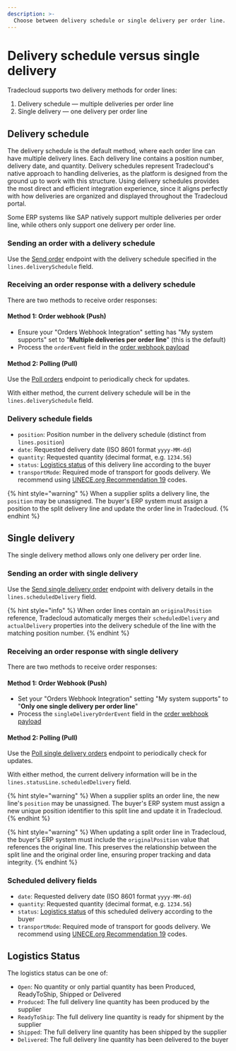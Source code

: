 ```yaml
---
description: >-
  Choose between delivery schedule or single delivery per order line.
---
```


# Delivery schedule versus single delivery

Tradecloud supports two delivery methods for order lines:

1. Delivery schedule — multiple deliveries per order line
2. Single delivery — one delivery per order line

## Delivery schedule

The delivery schedule is the default method, where each order line can have multiple delivery lines. Each delivery line contains a position number, delivery date, and quantity. Delivery schedules represent Tradecloud's native approach to handling deliveries, as the platform is designed from the ground up to work with this structure. Using delivery schedules provides the most direct and efficient integration experience, since it aligns perfectly with how deliveries are organized and displayed throughout the Tradecloud portal.

Some ERP systems like SAP natively support multiple deliveries per order line, while others only support one delivery per order line.

### Sending an order with a delivery schedule

Use the [Send order](https://swagger-ui.accp.tradecloud1.com/?url=https://api.accp.tradecloud1.com/v2/api-connector/specs.yaml#/buyer-endpoints/sendOrderByBuyerRoute) endpoint with the delivery schedule specified in the `lines.deliverySchedule` field.

### Receiving an order response with a delivery schedule

There are two methods to receive order responses:

#### Method 1: Order webhook (Push)

- Ensure your "Orders Webhook Integration" setting has "My system supports" set to "**Multiple deliveries per order line**" (this is the default)
- Process the `orderEvent` field in the [order webhook payload](https://swagger-ui.accp.tradecloud1.com/?url=https://api.accp.tradecloud1.com/v2/order-webhook-connector/specs.yaml#/order-webhook%20endpoints/webhookPost)

#### Method 2: Polling (Pull)

Use the [Poll orders](https://swagger-ui.accp.tradecloud1.com/?url=https://api.accp.tradecloud1.com/v2/order-search/specs.yaml#/order-search/pollOrdersRoute) endpoint to periodically check for updates.

With either method, the current delivery schedule will be in the `lines.deliverySchedule` field.

### Delivery schedule fields

- `position`: Position number in the delivery schedule (distinct from `lines.position`)
- `date`: Requested delivery date (ISO 8601 format `yyyy-MM-dd`)
- `quantity`: Requested quantity (decimal format, e.g. `1234.56`)
- `status`: [Logistics status](#logistics-status) of this delivery line according to the buyer
- `transportMode`: Required mode of transport for goods delivery. We recommend using [UNECE.org Recommendation 19](https://tfig.unece.org/contents/recommendation-19.htm) codes.

{% hint style="warning" %}
When a supplier splits a delivery line, the `position` may be unassigned. The buyer's ERP system must assign a position to the split delivery line and update the order line in Tradecloud.
{% endhint %}

## Single delivery

The single delivery method allows only one delivery per order line.

### Sending an order with single delivery

Use the [Send single delivery order](https://swagger-ui.accp.tradecloud1.com/?url=https://api.accp.tradecloud1.com/v2/api-connector/specs.yaml#/buyer-endpoints/sendSingleDeliveryOrderByBuyerRoute) endpoint with delivery details in the `lines.scheduledDelivery` field.

{% hint style="info" %}
When order lines contain an `originalPosition` reference, Tradecloud automatically merges their `scheduledDelivery` and `actualDelivery` properties into the delivery schedule of the line with the matching position number.
{% endhint %}

### Receiving an order response with single delivery

There are two methods to receive order responses:

#### Method 1: Order Webhook (Push)

- Set your "Orders Webhook Integration" setting "My system supports" to "**Only one single delivery per order line**"
- Process the `singleDeliveryOrderEvent` field in the [order webhook payload](https://swagger-ui.accp.tradecloud1.com/?url=https://api.accp.tradecloud1.com/v2/order-webhook-connector/specs.yaml#/order-webhook%20endpoints/webhookPost)

#### Method 2: Polling (Pull)

Use the [Poll single delivery orders](https://swagger-ui.accp.tradecloud1.com/?url=https://api.accp.tradecloud1.com/v2/order-search/specs.yaml#/order-search/pollOrdersSingleDeliveryRoute) endpoint to periodically check for updates.

With either method, the current delivery information will be in the `lines.statusLine.scheduledDelivery` field.

{% hint style="warning" %}
When a supplier splits an order line, the new line's `position` may be unassigned. The buyer's ERP system must assign a new unique position identifier to this split line and update it in Tradecloud.
{% endhint %}

{% hint style="warning" %}
When updating a split order line in Tradecloud, the buyer's ERP system must include the `originalPosition` value that references the original line. This preserves the relationship between the split line and the original order line, ensuring proper tracking and data integrity.
{% endhint %}

### Scheduled delivery fields

- `date`: Requested delivery date (ISO 8601 format `yyyy-MM-dd`)
- `quantity`: Requested quantity (decimal format, e.g. `1234.56`)
- `status`: [Logistics status](#logistics-status) of this scheduled delivery according to the buyer
- `transportMode`: Required mode of transport for goods delivery. We recommend using [UNECE.org Recommendation 19](https://tfig.unece.org/contents/recommendation-19.htm) codes.

## Logistics Status

The logistics status can be one of:

- `Open`: No quantity or only partial quantity has been Produced, ReadyToShip, Shipped or Delivered
- `Produced`: The full delivery line quantity has been produced by the supplier
- `ReadyToShip`: The full delivery line quantity is ready for shipment by the supplier
- `Shipped`: The full delivery line quantity has been shipped by the supplier
- `Delivered`: The full delivery line quantity has been delivered to the buyer
